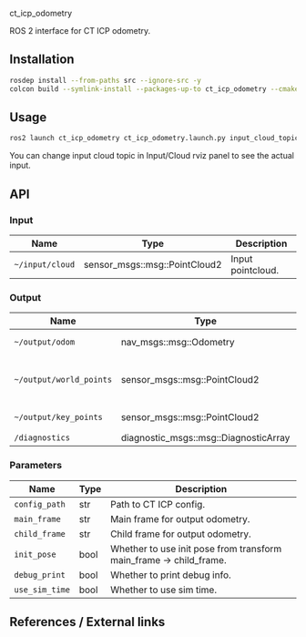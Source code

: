  ct_icp_odometry
<!-- Required -->
<!-- Package description -->
ROS 2 interface for CT ICP odometry.

## Installation
<!-- Required -->
<!-- Things to consider:
    - How to build package? 
    - Are there any other 3rd party dependencies required? -->

```bash
rosdep install --from-paths src --ignore-src -y
colcon build --symlink-install --packages-up-to ct_icp_odometry --cmake-args -DCMAKE_BUILD_TYPE=Release -DCMAKE_EXPORT_COMPILE_COMMANDS=On -DSUPERBUILD_INSTALL_DIR=<path-to-superbuild-install-dir>
```

## Usage
<!-- Required -->
<!-- Things to consider:
    - Launching package. 
    - Exposed API (example service/action call. -->

```bash
ros2 launch ct_icp_odometry ct_icp_odometry.launch.py input_cloud_topic:=/your/pointcloud/topic
```

You can change input cloud topic in Input/Cloud rviz panel to see the actual input.

## API
<!-- Required -->
<!-- Things to consider:
    - How do you use the package / API? -->

### Input

| Name            | Type                          | Description       |
| --------------- | ----------------------------- | ----------------- |
| `~/input/cloud` | sensor_msgs::msg::PointCloud2 | Input pointcloud. |

### Output

| Name                    | Type                                  | Description                          |
| ----------------------- | ------------------------------------- | ------------------------------------ |
| `~/output/odom`         | nav_msgs::msg::Odometry               | Final lidar odometry.                |
| `~/output/world_points` | sensor_msgs::msg::PointCloud2         | Transformed cloud to odometry frame. |
| `~/output/key_points`   | sensor_msgs::msg::PointCloud2         | Key points for CT ICP.               |
| `/diagnostics`          | diagnostic_msgs::msg::DiagnosticArray | CT ICP logs.                         |

### Parameters

| Name           | Type | Description                                                        |
| -------------- | ---- | ------------------------------------------------------------------ |
| `config_path`  | str  | Path to CT ICP config.                                             |
| `main_frame`   | str  | Main frame for output odometry.                                    |
| `child_frame`  | str  | Child frame for output odometry.                                   |
| `init_pose`    | bool | Whether to use init pose from transform main_frame -> child_frame. |
| `debug_print`  | bool | Whether to print debug info.                                       |
| `use_sim_time` | bool | Whether to use sim time.                                           |

## References / External links
<!-- Optional -->
